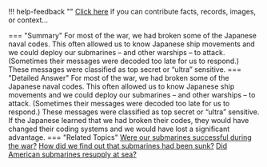 !!! help-feedback ""
    <a href="/feedback/" data-feedback-link>Click here</a>
    if you can contribute facts, records, images, or context…

<a id="summary"></a>
=== "Summary"
    For most of the war, we had broken some of the Japanese naval codes. This often allowed us to know Japanese ship movements and we could deploy our submarines – and other warships – to attack. (Sometimes their messages were decoded too late for us to respond.) These messages were classified as top secret or “ultra” sensitive.
=== "Detailed Answer"
    For most of the war, we had broken some of the Japanese naval codes. This often allowed us to know Japanese ship movements and we could deploy our submarines – and other warships – to attack. (Sometimes their messages were decoded too late for us to respond.) These messages were classified as top secret or “ultra” sensitive. If the Japanese learned that we had broken their codes, they would have changed their coding systems and we would have lost a significant advantage.
=== "Related Topics"
    [Were our submarines successful during the war?](were-our-submarines-successful-during-the-war.md#summary)
    [How did we find out that submarines had been sunk?](how-did-we-find-out-that-submarines-had-been-sunk.md#summary)
    [Did American submarines resupply at sea?](did-american-submarines-resupply-at-sea.md#summary)
